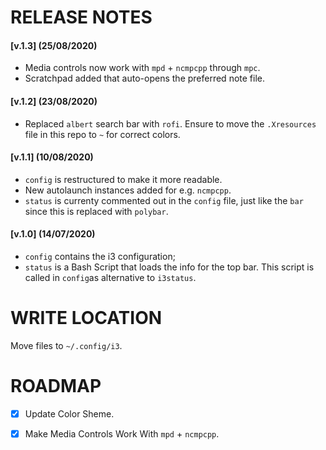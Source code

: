 # RELEASE NOTES
#### [v.1.3] (25/08/2020)
* Media controls now work with `mpd` + `ncmpcpp` through `mpc`.
* Scratchpad added that auto-opens the preferred note file. 

#### [v.1.2] (23/08/2020)
* Replaced `albert` search bar with `rofi`. Ensure to move the `.Xresources` file in this repo to `~` for correct colors.

#### [v.1.1] (10/08/2020)
* `config` is restructured to make it more readable.
* New autolaunch instances added for e.g. `ncmpcpp`.
* `status` is currenty commented out in the `config` file, just like the `bar` since this is replaced with `polybar`.
#### [v.1.0] (14/07/2020)
* `config` contains the i3 configuration;
* `status` is a Bash Script that loads the info for the top bar. This script is called in `config`as alternative to `i3status`.

# WRITE LOCATION
Move files to `~/.config/i3`. 

# ROADMAP 
- [x] Update Color Sheme.
- [x] Make Media Controls Work With `mpd` + `ncmpcpp`.



